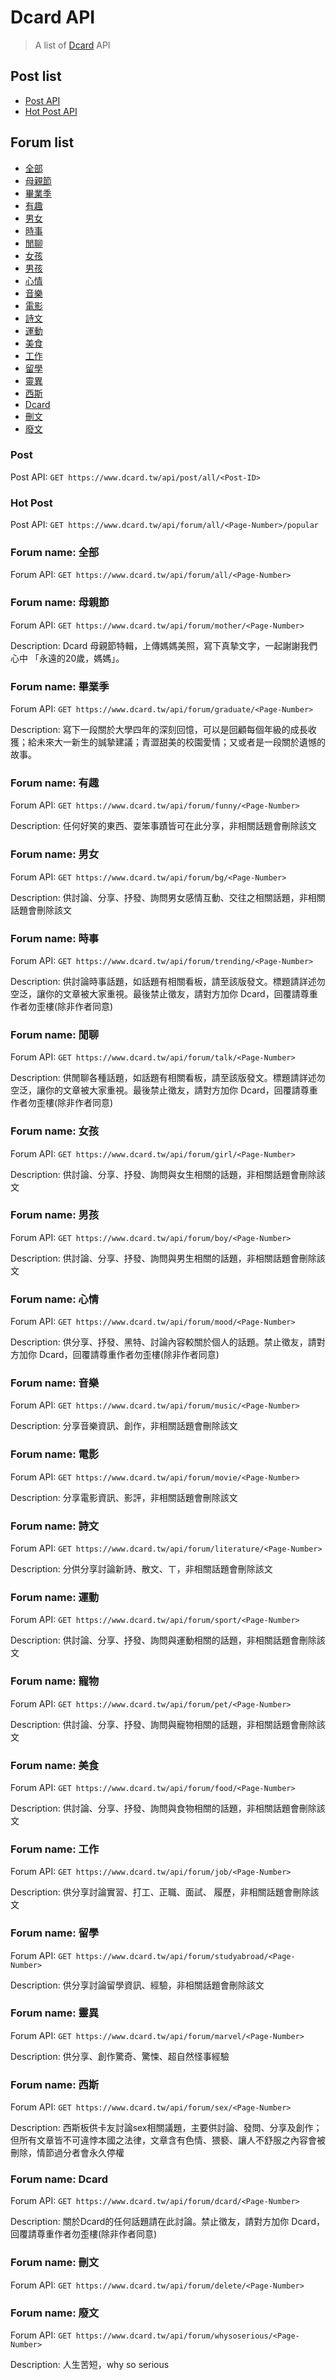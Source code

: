 # Dcard API

> A list of [Dcard](https://www.dcard.tw) API

## Post list

- [Post API](#post)
- [Hot Post API](#hot-post)

## Forum list

- [全部](#forum-name-全部)
- [母親節](#forum-name-母親節)
- [畢業季](#forum-name-畢業季)
- [有趣](#forum-name-有趣)
- [男女](#forum-name-男女)
- [時事](#forum-name-時事)
- [閒聊](#forum-name-閒聊)
- [女孩](#forum-name-女孩)
- [男孩](#forum-name-男孩)
- [心情](#forum-name-心情)
- [音樂](#forum-name-音樂)
- [電影](#forum-name-電影)
- [詩文](#forum-name-詩文)
- [運動](#forum-name-運動)
- [美食](#forum-name-美食)
- [工作](#forum-name-工作)
- [留學](#forum-name-留學)
- [靈異](#forum-name-靈異)
- [西斯](#forum-name-西斯)
- [Dcard](#forum-name-dcard)
- [刪文](#forum-name-刪文)
- [廢文](#forum-name-廢文)


### Post

Post API: `GET https://www.dcard.tw/api/post/all/<Post-ID>`

### Hot Post

Post API: `GET https://www.dcard.tw/api/forum/all/<Page-Number>/popular`

### Forum name: 全部

Forum API: `GET https://www.dcard.tw/api/forum/all/<Page-Number>`



### Forum name: 母親節

Forum API: `GET https://www.dcard.tw/api/forum/mother/<Page-Number>`

Description: Dcard 母親節特輯，上傳媽媽美照，寫下真摯文字，一起謝謝我們心中 「永遠的20歲，媽媽」。


### Forum name: 畢業季

Forum API: `GET https://www.dcard.tw/api/forum/graduate/<Page-Number>`

Description: 寫下一段關於大學四年的深刻回憶，可以是回顧每個年級的成長收獲；給未來大一新生的誠摯建議；青澀甜美的校園愛情；又或者是一段關於遺憾的故事。


### Forum name: 有趣

Forum API: `GET https://www.dcard.tw/api/forum/funny/<Page-Number>`

Description: 任何好笑的東西、耍笨事蹟皆可在此分享，非相關話題會刪除該文


### Forum name: 男女

Forum API: `GET https://www.dcard.tw/api/forum/bg/<Page-Number>`

Description: 供討論、分享、抒發、詢問男女感情互動、交往之相關話題，非相關話題會刪除該文


### Forum name: 時事

Forum API: `GET https://www.dcard.tw/api/forum/trending/<Page-Number>`

Description: 供討論時事話題，如話題有相關看板，請至該版發文。標題請詳述勿空泛，讓你的文章被大家重視。最後禁止徵友，請對方加你 Dcard，回覆請尊重作者勿歪樓(除非作者同意)


### Forum name: 閒聊

Forum API: `GET https://www.dcard.tw/api/forum/talk/<Page-Number>`

Description: 供閒聊各種話題，如話題有相關看板，請至該版發文。標題請詳述勿空泛，讓你的文章被大家重視。最後禁止徵友，請對方加你 Dcard，回覆請尊重作者勿歪樓(除非作者同意)


### Forum name: 女孩

Forum API: `GET https://www.dcard.tw/api/forum/girl/<Page-Number>`

Description: 供討論、分享、抒發、詢問與女生相關的話題，非相關話題會刪除該文


### Forum name: 男孩

Forum API: `GET https://www.dcard.tw/api/forum/boy/<Page-Number>`

Description: 供討論、分享、抒發、詢問與男生相關的話題，非相關話題會刪除該文


### Forum name: 心情

Forum API: `GET https://www.dcard.tw/api/forum/mood/<Page-Number>`

Description: 供分享、抒發、黑特、討論內容較關於個人的話題。禁止徵友，請對方加你 Dcard，回覆請尊重作者勿歪樓(除非作者同意)


### Forum name: 音樂

Forum API: `GET https://www.dcard.tw/api/forum/music/<Page-Number>`

Description: 分享音樂資訊、創作，非相關話題會刪除該文


### Forum name: 電影

Forum API: `GET https://www.dcard.tw/api/forum/movie/<Page-Number>`

Description: 分享電影資訊、影評，非相關話題會刪除該文


### Forum name: 詩文

Forum API: `GET https://www.dcard.tw/api/forum/literature/<Page-Number>`

Description: 分供分享討論新詩、散文、ㄒ，非相關話題會刪除該文


### Forum name: 運動

Forum API: `GET https://www.dcard.tw/api/forum/sport/<Page-Number>`

Description: 供討論、分享、抒發、詢問與運動相關的話題，非相關話題會刪除該文


### Forum name: 寵物

Forum API: `GET https://www.dcard.tw/api/forum/pet/<Page-Number>`

Description: 供討論、分享、抒發、詢問與寵物相關的話題，非相關話題會刪除該文


### Forum name: 美食

Forum API: `GET https://www.dcard.tw/api/forum/food/<Page-Number>`

Description: 供討論、分享、抒發、詢問與食物相關的話題，非相關話題會刪除該文


### Forum name: 工作

Forum API: `GET https://www.dcard.tw/api/forum/job/<Page-Number>`

Description: 供分享討論實習、打工、正職、面試、 履歷，非相關話題會刪除該文


### Forum name: 留學

Forum API: `GET https://www.dcard.tw/api/forum/studyabroad/<Page-Number>`

Description: 供分享討論留學資訊、經驗，非相關話題會刪除該文


### Forum name: 靈異

Forum API: `GET https://www.dcard.tw/api/forum/marvel/<Page-Number>`

Description: 供分享、創作驚奇、驚悚、超自然怪事經驗


### Forum name: 西斯

Forum API: `GET https://www.dcard.tw/api/forum/sex/<Page-Number>`

Description: 西斯板供卡友討論sex相關議題，主要供討論、發問、分享及創作；但所有文章皆不可違悖本國之法律，文章含有色情、猥褻、讓人不舒服之內容會被刪除，情節過分者會永久停權


### Forum name: Dcard

Forum API: `GET https://www.dcard.tw/api/forum/dcard/<Page-Number>`

Description: 關於Dcard的任何話題請在此討論。禁止徵友，請對方加你 Dcard，回覆請尊重作者勿歪樓(除非作者同意)


### Forum name: 刪文

Forum API: `GET https://www.dcard.tw/api/forum/delete/<Page-Number>`



### Forum name: 廢文

Forum API: `GET https://www.dcard.tw/api/forum/whysoserious/<Page-Number>`

Description: 人生苦短，why so serious
